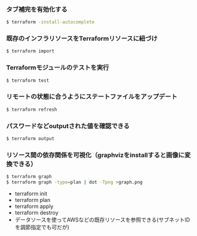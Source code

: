 
### タブ補完を有効化する
```bash
$ terraform -install-autocomplete
```
### 既存のインフラリソースをTerraformリソースに紐づけ
```bash
$ terraform import
```
### Terraformモジュールのテストを実行
```bash
$ terraform test
```
### リモートの状態に合うようにステートファイルをアップデート
```bash
$ terraform refresh
```
### パスワードなどoutputされた値を確認できる
```bash
$ terraform output
```
### リソース間の依存関係を可視化（graphvizをinstallすると画像に変換できる）
```bash
$ terraform graph
$ terraform graph -type=plan | dot -Tpng >graph.png
```
- terraform init
- terraform plan
- terraform apply
- terraform destroy
- データソースを使ってAWSなどの既存リソースを参照できる(サブネットIDを調節指定でも可だが)
